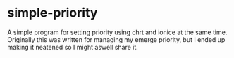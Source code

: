 # simple-priority

A simple program for setting priority using chrt and ionice at the same time.
Originally this was written for managing my emerge priority, but I ended up making it neatened so I might aswell share it.
